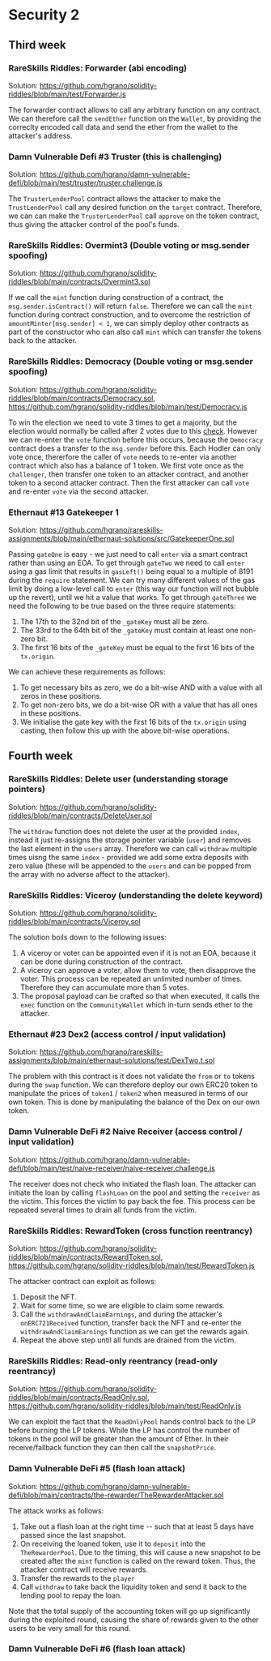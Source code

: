 # Security 2

## Third week

### RareSkills Riddles: Forwarder (abi encoding)

Solution: https://github.com/hgrano/solidity-riddles/blob/main/test/Forwarder.js

The forwarder contract allows to call any arbitrary function on any contract. We can therefore call the `sendEther` function on the `Wallet`, by providing the correclty encoded call data and send the ether from the wallet to the attacker's address.

### Damn Vulnerable Defi #3 Truster (this is challenging)

Solution: https://github.com/hgrano/damn-vulnerable-defi/blob/main/test/truster/truster.challenge.js

The `TrusterLenderPool` contract allows the attacker to make the `TrustLenderPool` call any desired function on the `target` contract. Therefore, we can can make the `TrusterLenderPool` call `approve` on the token contract, thus giving the attacker control of the pool's funds.

### RareSkills Riddles: Overmint3 (Double voting or msg.sender spoofing)

Solution: https://github.com/hgrano/solidity-riddles/blob/main/contracts/Overmint3.sol

If we call the `mint` function during construction of a contract, the `msg.sender.isContract()` will return `false`. Therefore we can call the `mint` function during contract construction, and to overcome the restriction of `amountMinter[msg.sender] < 1`, we can simply deploy other contracts as part of the constructor who can also call `mint` which can transfer the tokens back to the attacker.

### RareSkills Riddles: Democracy (Double voting or msg.sender spoofing)

Solution: https://github.com/hgrano/solidity-riddles/blob/main/contracts/Democracy.sol, https://github.com/hgrano/solidity-riddles/blob/main/test/Democracy.js

To win the election we need to vote 3 times to get a majority, but the election would normally be called after 2 votes due to this [check](https://github.com/hgrano/solidity-riddles/blob/77f898d58ade3463077ea4c956815e4257d5e1be/contracts/Democracy.sol#L104-L106). However we can re-enter the `vote` function before this occurs, because the `Democracy` contract does a transfer to the `msg.sender` before this. Each Hodler can only vote once, thererfore the caller of `vote` needs to re-enter via another contract which also has a balance of 1 token. We first vote once as the `challenger`, then transfer one token to an attacker contract, and another token to a second attacker contract. Then the first attacker can call `vote` and re-enter `vote` via the second attacker.

### Ethernaut #13 Gatekeeper 1

Solution: https://github.com/hgrano/rareskills-assignments/blob/main/ethernaut-solutions/src/GatekeeperOne.sol

Passing `gateOne` is easy - we just need to call `enter` via a smart contract rather than using an EOA. To get through `gateTwo` we need to call `enter` using a gas limit that results in `gasLeft()` being equal to a multiple of 8191 during the `require` statement. We can try many different values of the gas limit by doing a low-level call to `enter` (this way our function will not bubble up the revert), until we hit a value that works. To get through `gateThree` we need the following to be true based on the three require statements:

1. The 17th to the 32nd bit of the `_gateKey` must all be zero.
1. The 33rd to the 64th bit of the `_gateKey` must contain at least one non-zero bit.
1. The first 16 bits of the `_gateKey` must be equal to the first 16 bits of the `tx.origin`.

We can achieve these requirements as follows:

1. To get necessary bits as zero, we do a bit-wise AND with a value with all zeros in these positions.
1. To get non-zero bits, we do a bit-wise OR with a value that has all ones in these positions.
1. We initialise the gate key with the first 16 bits of the `tx.origin` using casting, then follow this up with the above bit-wise operations.

## Fourth week

### RareSkills Riddles: Delete user (understanding storage pointers)

Solution: https://github.com/hgrano/solidity-riddles/blob/main/contracts/DeleteUser.sol

The `withdraw` function does not delete the user at the provided `index`, instead it just re-assigns the storage pointer variable (`user`) and removes the last element in the `users` array. Therefore we can call `withdraw` multiple times uisng the same `index` - provided we add some extra deposits with zero value (these will be appended to the `users` and can be popped from the array with no adverse affect to the attacker).

### RareSkills Riddles: Viceroy (understanding the delete keyword)

Solution: https://github.com/hgrano/solidity-riddles/blob/main/contracts/Viceroy.sol

The solution boils down to the following issues:

1. A viceroy or voter can be appointed even if it is not an EOA, because it can be done during construction of the contract.
1. A viceroy can approve a voter, allow them to vote, then disapprove the voter. This process can be repeated an unlimited number of times. Therefore they can accumulate more than 5 votes.
1. The proposal payload can be crafted so that when executed, it calls the `exec` function on the `CommunityWallet` which in-turn sends ether to the attacker.

### Ethernaut #23 Dex2 (access control / input validation)

Solution: https://github.com/hgrano/rareskills-assignments/blob/main/ethernaut-solutions/test/DexTwo.t.sol

The problem with this contract is it does not validate the `from` or `to` tokens during the `swap` function. We can therefore deploy our own ERC20 token to manipulate the prices of `token1` / `token2` when measured in terms of our own token. This is done by manipulating the balance of the Dex on our own token.

### Damn Vulnerable DeFi #2 Naive Receiver (access control / input validation)

Solution: https://github.com/hgrano/damn-vulnerable-defi/blob/main/test/naive-receiver/naive-receiver.challenge.js

The receiver does not check who initiated the flash loan. The attacker can initiate the loan by calling `flashLoan` on the pool and setting the `receiver` as the victim. This forces the victim to pay back the fee. This process can be repeated several times to drain all funds from the victim.

### RareSkills Riddles: RewardToken (cross function reentrancy)

Solution: https://github.com/hgrano/solidity-riddles/blob/main/contracts/RewardToken.sol, https://github.com/hgrano/solidity-riddles/blob/main/test/RewardToken.js

The attacker contract can exploit as follows:

1. Deposit the NFT.
1. Wait for some time, so we are eligible to claim some rewards.
1. Call the `withdrawAndClaimEarnings`, and during the attacker's `onERC721Received` function, transfer back the NFT and re-enter the `withdrawAndClaimEarnings` function as we can get the rewards again.
1. Repeat the above step until all funds are drained from the victim.

### RareSkills Riddles: Read-only reentrancy (read-only reentrancy)

Solution: https://github.com/hgrano/solidity-riddles/blob/main/contracts/ReadOnly.sol, https://github.com/hgrano/solidity-riddles/blob/main/test/ReadOnly.js

We can exploit the fact that the `ReadOnlyPool` hands control back to the LP before burning the LP tokens. While the LP has control the number of tokens in the pool will be greater than the amount of Ether. In their receive/fallback function they can then call the `snapshotPrice`.

### Damn Vulnerable DeFi #5 (flash loan attack)

Solution: https://github.com/hgrano/damn-vulnerable-defi/blob/main/contracts/the-rewarder/TheRewarderAttacker.sol

The attack works as follows:

1. Take out a flash loan at the right time -- such that at least 5 days have passed since the last snapshot.
1. On receiving the loaned token, use it to `deposit` into the `TheRewarderPool`. Due to the timing, this will cause a new snapshot to be created after the `mint` function is called on the reward token. Thus, the attacker contract will receive rewards.
1. Transfer the rewards to the `player`
1. Call `withdraw` to take back the liquidity token and send it back to the lending pool to repay the loan.

Note that the total supply of the accounting token will go up significantly during the exploited round, causing the share of rewards given to the other users to be very small for this round.

### Damn Vulnerable DeFi #6 (flash loan attack)

